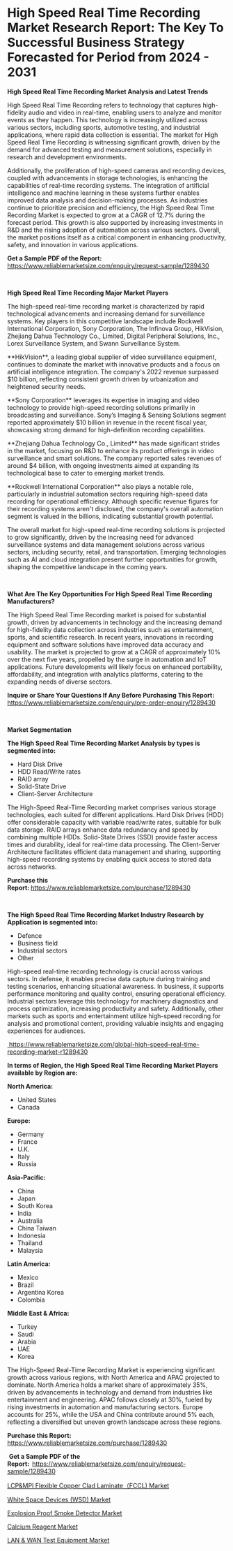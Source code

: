 <p><h1>High Speed Real Time Recording Market Research Report: The Key To Successful Business Strategy Forecasted for Period from 2024 - 2031</h1></p><p><strong>High Speed Real Time Recording Market Analysis and Latest Trends</strong></p>
<p><p>High Speed Real Time Recording refers to technology that captures high-fidelity audio and video in real-time, enabling users to analyze and monitor events as they happen. This technology is increasingly utilized across various sectors, including sports, automotive testing, and industrial applications, where rapid data collection is essential. The market for High Speed Real Time Recording is witnessing significant growth, driven by the demand for advanced testing and measurement solutions, especially in research and development environments.</p><p>Additionally, the proliferation of high-speed cameras and recording devices, coupled with advancements in storage technologies, is enhancing the capabilities of real-time recording systems. The integration of artificial intelligence and machine learning in these systems further enables improved data analysis and decision-making processes. As industries continue to prioritize precision and efficiency, the High Speed Real Time Recording Market is expected to grow at a CAGR of 12.7% during the forecast period. This growth is also supported by increasing investments in R&D and the rising adoption of automation across various sectors. Overall, the market positions itself as a critical component in enhancing productivity, safety, and innovation in various applications.</p></p>
<p><strong>Get a Sample PDF of the Report:&nbsp;</strong> <a href="https://www.reliablemarketsize.com/enquiry/request-sample/1289430?utm_campaign=1103&utm_medium=2&utm_source=Github&utm_content=ia&utm_term=26102024&utm_id=high-speed-real-time-recording">https://www.reliablemarketsize.com/enquiry/request-sample/1289430</a></p>
<p>&nbsp;</p>
<p><strong>High Speed Real Time Recording Major Market Players</strong></p>
<p><p>The high-speed real-time recording market is characterized by rapid technological advancements and increasing demand for surveillance systems. Key players in this competitive landscape include Rockwell International Corporation, Sony Corporation, The Infinova Group, HikVision, Zhejiang Dahua Technology Co., Limited, Digital Peripheral Solutions, Inc., Lorex Surveillance System, and Swann Surveillance System.</p><p>**HikVision**, a leading global supplier of video surveillance equipment, continues to dominate the market with innovative products and a focus on artificial intelligence integration. The company's 2022 revenue surpassed $10 billion, reflecting consistent growth driven by urbanization and heightened security needs.</p><p>**Sony Corporation** leverages its expertise in imaging and video technology to provide high-speed recording solutions primarily in broadcasting and surveillance. Sony’s Imaging & Sensing Solutions segment reported approximately $10 billion in revenue in the recent fiscal year, showcasing strong demand for high-definition recording capabilities.</p><p>**Zhejiang Dahua Technology Co., Limited** has made significant strides in the market, focusing on R&D to enhance its product offerings in video surveillance and smart solutions. The company reported sales revenues of around $4 billion, with ongoing investments aimed at expanding its technological base to cater to emerging market trends.</p><p>**Rockwell International Corporation** also plays a notable role, particularly in industrial automation sectors requiring high-speed data recording for operational efficiency. Although specific revenue figures for their recording systems aren't disclosed, the company's overall automation segment is valued in the billions, indicating substantial growth potential.</p><p>The overall market for high-speed real-time recording solutions is projected to grow significantly, driven by the increasing need for advanced surveillance systems and data management solutions across various sectors, including security, retail, and transportation. Emerging technologies such as AI and cloud integration present further opportunities for growth, shaping the competitive landscape in the coming years.</p></p>
<p>&nbsp;</p>
<p><strong>What Are The Key Opportunities For High Speed Real Time Recording Manufacturers?</strong></p>
<p><p>The High Speed Real Time Recording market is poised for substantial growth, driven by advancements in technology and the increasing demand for high-fidelity data collection across industries such as entertainment, sports, and scientific research. In recent years, innovations in recording equipment and software solutions have improved data accuracy and usability. The market is projected to grow at a CAGR of approximately 10% over the next five years, propelled by the surge in automation and IoT applications. Future developments will likely focus on enhanced portability, affordability, and integration with analytics platforms, catering to the expanding needs of diverse sectors.</p></p>
<p><strong>Inquire or Share Your Questions If Any Before Purchasing This Report:</strong> <a href="https://www.reliablemarketsize.com/enquiry/pre-order-enquiry/1289430?utm_campaign=1103&utm_medium=2&utm_source=Github&utm_content=ia&utm_term=26102024&utm_id=high-speed-real-time-recording">https://www.reliablemarketsize.com/enquiry/pre-order-enquiry/1289430</a></p>
<p>&nbsp;</p>
<p><strong>Market Segmentation</strong></p>
<p><strong>The High Speed Real Time Recording Market Analysis by types is segmented into:</strong></p>
<p><ul><li>Hard Disk Drive</li><li>HDD Read/Write rates</li><li>RAID array</li><li>Solid-State Drive</li><li>Client-Server Architecture</li></ul></p>
<p><p>The High-Speed Real-Time Recording market comprises various storage technologies, each suited for different applications. Hard Disk Drives (HDD) offer considerable capacity with variable read/write rates, suitable for bulk data storage. RAID arrays enhance data redundancy and speed by combining multiple HDDs. Solid-State Drives (SSD) provide faster access times and durability, ideal for real-time data processing. The Client-Server Architecture facilitates efficient data management and sharing, supporting high-speed recording systems by enabling quick access to stored data across networks.</p></p>
<p><strong>Purchase this Report:&nbsp;</strong><a href="https://www.reliablemarketsize.com/purchase/1289430?utm_campaign=1103&utm_medium=2&utm_source=Github&utm_content=ia&utm_term=26102024&utm_id=high-speed-real-time-recording">https://www.reliablemarketsize.com/purchase/1289430</a></p>
<p>&nbsp;</p>
<p><strong>The High Speed Real Time Recording Market Industry Research by Application is segmented into:</strong></p>
<p><ul><li>Defence</li><li>Business field</li><li>Industrial sectors</li><li>Other</li></ul></p>
<p><p>High-speed real-time recording technology is crucial across various sectors. In defense, it enables precise data capture during training and testing scenarios, enhancing situational awareness. In business, it supports performance monitoring and quality control, ensuring operational efficiency. Industrial sectors leverage this technology for machinery diagnostics and process optimization, increasing productivity and safety. Additionally, other markets such as sports and entertainment utilize high-speed recording for analysis and promotional content, providing valuable insights and engaging experiences for audiences.</p></p>
<p><a href="https://www.reliablemarketsize.com/global-high-speed-real-time-recording-market-r1289430?utm_campaign=1103&utm_medium=2&utm_source=Github&utm_content=ia&utm_term=26102024&utm_id=high-speed-real-time-recording">&nbsp;https://www.reliablemarketsize.com/global-high-speed-real-time-recording-market-r1289430</a></p>
<p><strong>In terms of Region, the High Speed Real Time Recording Market Players available by Region are:</strong></p>
<p>
    <p> <strong> North America: </strong>
        <ul>
            <li>United States</li>
            <li>Canada</li>
        </ul>
        </p> 
    <p> <strong> Europe: </strong>
        <ul>
            <li>Germany</li>
            <li>France</li>
            <li>U.K.</li>
            <li>Italy</li>
            <li>Russia</li>
        </ul>
        </p> 
    <p> <strong> Asia-Pacific: </strong>
        <ul>
            <li>China</li>
            <li>Japan</li>
            <li>South Korea</li>
            <li>India</li>
            <li>Australia</li>
            <li>China Taiwan</li>
            <li>Indonesia</li>
            <li>Thailand</li>
            <li>Malaysia</li>
        </ul>
        </p> 
    <p> <strong> Latin America: </strong>
        <ul>
            <li>Mexico</li>
            <li>Brazil</li>
            <li>Argentina Korea</li>
            <li>Colombia</li>
        </ul>
        </p> 
    <p> <strong> Middle East & Africa: </strong>
        <ul>
            <li>Turkey</li>
            <li>Saudi</li>
            <li>Arabia</li>
            <li>UAE</li>
            <li>Korea</li>
        </ul>
    </p>
    </p>
<p><p>The High-Speed Real-Time Recording Market is experiencing significant growth across various regions, with North America and APAC projected to dominate. North America holds a market share of approximately 35%, driven by advancements in technology and demand from industries like entertainment and engineering. APAC follows closely at 30%, fueled by rising investments in automation and manufacturing sectors. Europe accounts for 25%, while the USA and China contribute around 5% each, reflecting a diversified but uneven growth landscape across these regions.</p></p>
<p><strong>Purchase this Report: </strong><a href="https://www.reliablemarketsize.com/purchase/1289430?utm_campaign=1103&utm_medium=2&utm_source=Github&utm_content=ia&utm_term=26102024&utm_id=high-speed-real-time-recording">https://www.reliablemarketsize.com/purchase/1289430</a></p>
<p>&nbsp;<strong>Get a Sample PDF of the Report:&nbsp;&nbsp;</strong><a href="https://www.reliablemarketsize.com/enquiry/request-sample/1289430?utm_campaign=1103&utm_medium=2&utm_source=Github&utm_content=ia&utm_term=26102024&utm_id=high-speed-real-time-recording">https://www.reliablemarketsize.com/enquiry/request-sample/1289430</a></p>
<p><strong></strong></p>
<p><p><a href="https://github.com/gareyratsepny/Market-Research-Report-List-1/blob/main/lcpmpi-flexible-copper-clad-laminatefccl-market.md?utm_campaign=1103&utm_medium=2&utm_source=Github&utm_content=ia&utm_term=26102024&utm_id=high-speed-real-time-recording">LCP&MPI Flexible Copper Clad Laminate（FCCL) Market</a></p><p><a href="https://www.linkedin.com/pulse/global-white-space-devices-wsd-market-focus-product-type-9v67e?utm_campaign=1103&utm_medium=2&utm_source=Github&utm_content=ia&utm_term=26102024&utm_id=high-speed-real-time-recording">White Space Devices (WSD) Market</a></p><p><a href="https://issuu.com/reportprime-2/docs/explosion-proof-smoke-detector-mark_3fb473cd666b7c?utm_campaign=1103&utm_medium=2&utm_source=Github&utm_content=ia&utm_term=26102024&utm_id=high-speed-real-time-recording">Explosion Proof Smoke Detector Market</a></p><p><a href="https://github.com/chr1i1herth/Market-Research-Report-List-1/blob/main/calcium-reagent-market.md?utm_campaign=1103&utm_medium=2&utm_source=Github&utm_content=ia&utm_term=26102024&utm_id=high-speed-real-time-recording">Calcium Reagent Market</a></p><p><a href="https://www.linkedin.com/pulse/regional-adaptations-global-lan-wan-test-equipment-market-9km8f?utm_campaign=1103&utm_medium=2&utm_source=Github&utm_content=ia&utm_term=26102024&utm_id=high-speed-real-time-recording">LAN & WAN Test Equipment Market</a></p></p>
